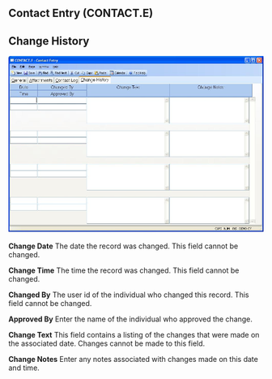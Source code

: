 ##  Contact Entry (CONTACT.E)

<PageHeader />

##  Change History

![](./CONTACT-E-4.jpg)

**Change Date** The date the record was changed. This field cannot be changed.  
  
**Change Time** The time the record was changed. This field cannot be changed.  
  
**Changed By** The user id of the individual who changed this record. This
field cannot be changed.  
  
**Approved By** Enter the name of the individual who approved the change.  
  
**Change Text** This field contains a listing of the changes that were made on
the associated date. Changes cannot be made to this field.  
  
**Change Notes** Enter any notes associated with changes made on this date and
time.  
  
  
<badge text= "Version 8.10.57" vertical="middle" />

<PageFooter />